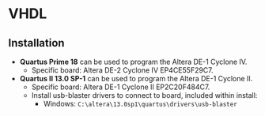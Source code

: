 # VHDL


## Installation

- **Quartus Prime 18** can be used to program the Altera DE-1 Cyclone IV.
	- Specific board: Altera DE-2 Cyclone IV EP4CE55F29C7.
- **Quartus II 13.0 SP-1** can be used to program the Altera DE-1 Cyclone II.
	- Specific board: Altera DE-1 Cyclone II EP2C20F484C7.
	- Install usb-blaster drivers to connect to board, included within install:
		- Windows: `C:\altera\13.0sp1\quartus\drivers\usb-blaster`